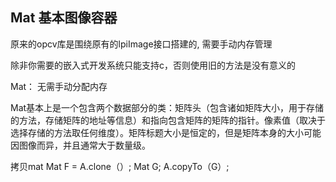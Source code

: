 ##  Mat 基本图像容器
原来的opcv库是围绕原有的lpiImage接口搭建的, 需要手动内存管理

除非你需要的嵌入式开发系统只能支持c，否则使用旧的方法是没有意义的

Mat：
无需手动分配内存

Mat基本上是一个包含两个数据部分的类：矩阵头（包含诸如矩阵大小，用于存储的方法，存储矩阵的地址等信息）和指向包含矩阵的矩阵的指针。像素值（取决于选择存储的方法取任何维度）。矩阵标题大小是恒定的，但是矩阵本身的大小可能因图像而异，并且通常大于数量级。

拷贝mat
Mat F = A.clone（）;
Mat G;
A.copyTo（G）;
